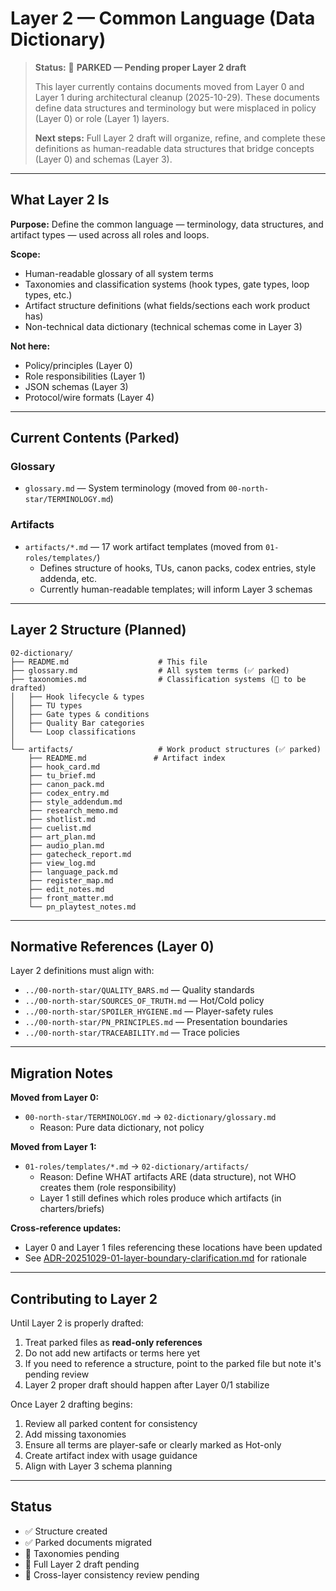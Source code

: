 # Layer 2 — Common Language (Data Dictionary)

> **Status:** 🚧 **PARKED — Pending proper Layer 2 draft**
>
> This layer currently contains documents moved from Layer 0 and Layer 1 during architectural cleanup (2025-10-29). These documents define data structures and terminology but were misplaced in policy (Layer 0) or role (Layer 1) layers.
>
> **Next steps:** Full Layer 2 draft will organize, refine, and complete these definitions as human-readable data structures that bridge concepts (Layer 0) and schemas (Layer 3).

---

## What Layer 2 Is

**Purpose:** Define the common language — terminology, data structures, and artifact types — used across all roles and loops.

**Scope:**
- Human-readable glossary of all system terms
- Taxonomies and classification systems (hook types, gate types, loop types, etc.)
- Artifact structure definitions (what fields/sections each work product has)
- Non-technical data dictionary (technical schemas come in Layer 3)

**Not here:**
- Policy/principles (Layer 0)
- Role responsibilities (Layer 1)
- JSON schemas (Layer 3)
- Protocol/wire formats (Layer 4)

---

## Current Contents (Parked)

### Glossary
- `glossary.md` — System terminology (moved from `00-north-star/TERMINOLOGY.md`)

### Artifacts
- `artifacts/*.md` — 17 work artifact templates (moved from `01-roles/templates/`)
  - Defines structure of hooks, TUs, canon packs, codex entries, style addenda, etc.
  - Currently human-readable templates; will inform Layer 3 schemas

---

## Layer 2 Structure (Planned)

```
02-dictionary/
├── README.md                    # This file
├── glossary.md                  # All system terms (✅ parked)
├── taxonomies.md                # Classification systems (🚧 to be drafted)
│   ├── Hook lifecycle & types
│   ├── TU types
│   ├── Gate types & conditions
│   ├── Quality Bar categories
│   └── Loop classifications
│
└── artifacts/                   # Work product structures (✅ parked)
    ├── README.md               # Artifact index
    ├── hook_card.md
    ├── tu_brief.md
    ├── canon_pack.md
    ├── codex_entry.md
    ├── style_addendum.md
    ├── research_memo.md
    ├── shotlist.md
    ├── cuelist.md
    ├── art_plan.md
    ├── audio_plan.md
    ├── gatecheck_report.md
    ├── view_log.md
    ├── language_pack.md
    ├── register_map.md
    ├── edit_notes.md
    ├── front_matter.md
    └── pn_playtest_notes.md
```

---

## Normative References (Layer 0)

Layer 2 definitions must align with:
- `../00-north-star/QUALITY_BARS.md` — Quality standards
- `../00-north-star/SOURCES_OF_TRUTH.md` — Hot/Cold policy
- `../00-north-star/SPOILER_HYGIENE.md` — Player-safety rules
- `../00-north-star/PN_PRINCIPLES.md` — Presentation boundaries
- `../00-north-star/TRACEABILITY.md` — Trace policies

---

## Migration Notes

**Moved from Layer 0:**
- `00-north-star/TERMINOLOGY.md` → `02-dictionary/glossary.md`
  - Reason: Pure data dictionary, not policy

**Moved from Layer 1:**
- `01-roles/templates/*.md` → `02-dictionary/artifacts/`
  - Reason: Define WHAT artifacts ARE (data structure), not WHO creates them (role responsibility)
  - Layer 1 still defines which roles produce which artifacts (in charters/briefs)

**Cross-reference updates:**
- Layer 0 and Layer 1 files referencing these locations have been updated
- See [ADR-20251029-01-layer-boundary-clarification.md](../DECISIONS/ADR-20251029-01-layer-boundary-clarification.md) for rationale

---

## Contributing to Layer 2

Until Layer 2 is properly drafted:
1. Treat parked files as **read-only references**
2. Do not add new artifacts or terms here yet
3. If you need to reference a structure, point to the parked file but note it's pending review
4. Layer 2 proper draft should happen after Layer 0/1 stabilize

Once Layer 2 drafting begins:
1. Review all parked content for consistency
2. Add missing taxonomies
3. Ensure all terms are player-safe or clearly marked as Hot-only
4. Create artifact index with usage guidance
5. Align with Layer 3 schema planning

---

## Status

- ✅ Structure created
- ✅ Parked documents migrated
- 🚧 Taxonomies pending
- 🚧 Full Layer 2 draft pending
- 🚧 Cross-layer consistency review pending
